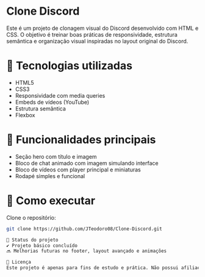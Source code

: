 # Clone Discord

Este é um projeto de clonagem visual do Discord desenvolvido com HTML e CSS. O objetivo é treinar boas práticas de responsividade, estrutura semântica e organização visual inspiradas no layout original do Discord.

# 🔧 Tecnologias utilizadas

- HTML5
- CSS3
- Responsividade com media queries
- Embeds de vídeos (YouTube)
- Estrutura semântica
- Flexbox

# 📸 Funcionalidades principais

- Seção hero com título e imagem
- Bloco de chat animado com imagem simulando interface
- Bloco de vídeos com player principal e miniaturas
- Rodapé simples e funcional

# 🚀 Como executar

Clone o repositório:

```bash
git clone https://github.com/JTeodoro08/Clone-Discord.git

📌 Status do projeto
✔️ Projeto básico concluído
🔜 Melhorias futuras no footer, layout avançado e animações

📄 Licença
Este projeto é apenas para fins de estudo e prática. Não possui afiliação com a marca Discord.